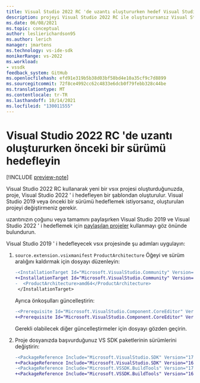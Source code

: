 ```yaml
---
title: Visual Studio 2022 RC 'de uzantı oluştururken hedef Visual Studio 2019
description: projeyi Visual Studio 2022 RC ile oluşturursanız Visual Studio uzantınızın Visual Studio 2019 ile nasıl çalıştığını öğrenin.
ms.date: 06/08/2021
ms.topic: conceptual
author: leslierichardson95
ms.author: lerich
manager: jmartens
ms.technology: vs-ide-sdk
monikerRange: vs-2022
ms.workload:
- vssdk
feedback_system: GitHub
ms.openlocfilehash: efd91e319b5b38d03bf58bd4e10a35cf9c7d8899
ms.sourcegitcommit: 72f8ce4992cc62c4833e6dcb0f79febb328c44be
ms.translationtype: MT
ms.contentlocale: tr-TR
ms.lasthandoff: 10/14/2021
ms.locfileid: "130011555"
---
```

# <a name="target-a-previous-version-when-creating-an-extension-in-visual-studio-2022-rc"></a>Visual Studio 2022 RC 'de uzantı oluştururken önceki bir sürümü hedefleyin

[!INCLUDE [preview-note](../includes/preview-note.md)]

Visual Studio 2022 RC kullanarak yeni bir vsıx projesi oluşturduğunuzda, proje, Visual Studio 2022 ' i hedefleyen bir şablondan oluşturulur. Visual Studio 2019 veya önceki bir sürümü hedeflemek istiyorsanız, oluşturulan projeyi değiştirmeniz gerekir.

uzantınızın çoğunu veya tamamını paylaşırken Visual Studio 2019 ve Visual Studio 2022 ' i hedeflemek için [paylaşılan projeler](update-visual-studio-extension.md#use-shared-projects-for-multi-targeting) kullanmayı göz önünde bulundurun.

Visual Studio 2019 ' i hedefleyecek vsıx projesinde şu adımları uygulayın:

1. `source.extension.vsixmanifest` `ProductArchitecture` Öğeyi ve sürüm aralığını kaldırmak için dosyayı düzenleyin:

    ```diff
    -<InstallationTarget Id="Microsoft.VisualStudio.Community" Version="[17.0,18.0)">
    +<InstallationTarget Id="Microsoft.VisualStudio.Community" Version="[16.0,17.0)">
    -  <ProductArchitecture>amd64</ProductArchitecture>
     </InstallationTarget>
    ```

   Ayrıca önkoşulları güncelleştirin:

    ```diff
    -<Prerequisite Id="Microsoft.VisualStudio.Component.CoreEditor" Version="[17.0,18.0)" DisplayName="Visual Studio core editor" />
    +<Prerequisite Id="Microsoft.VisualStudio.Component.CoreEditor" Version="[16.0,17.0)" DisplayName="Visual Studio core editor" />
    ```

    Gerekli olabilecek diğer güncelleştirmeler için dosyayı gözden geçirin.

1. Proje dosyanızda başvurduğunuz VS SDK paketlerinin sürümlerini değiştirin:

    ```diff
    -<PackageReference Include="Microsoft.VisualStudio.SDK" Version="17.0.0-preview.1" />
    +<PackageReference Include="Microsoft.VisualStudio.SDK" Version="16.0.206" />
    -<PackageReference Include="Microsoft.VSSDK.BuildTools" Version="17.0.63-preview.1" />
    +<PackageReference Include="Microsoft.VSSDK.BuildTools" Version="16.10.32" />
    ```
